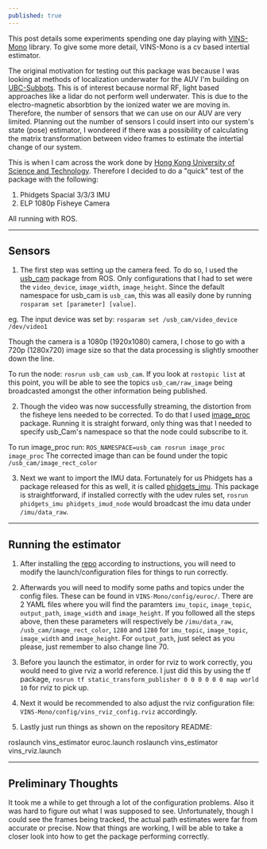 ```yaml
---
published: true
---
```

This post details some experiments spending one day playing with [VINS-Mono](https://github.com/HKUST-Aerial-Robotics/VINS-Mono) library. To give some more detail, VINS-Mono is a cv based intertial estimator. 

The original motivation for testing out this package was because I was looking at methods of localization underwater for the AUV I'm building on [UBC-Subbots](subbots.ca). This is of interest because normal RF, light based approaches like a lidar do not perform well underwater. This is due to the electro-magnetic absorbtion by the ionized water we are moving in. Therefore, the number of sensors that we can use on our AUV are very limited. Planning out the number of sensors I could insert into our system's state (pose) estimator, I wondered if there was a possibility of calculating the matrix transformation between video frames to estimate the intertial change of our system. 

This is when I cam across the work done by [Hong Kong University of Science and Technology](https://github.com/HKUST-Aerial-Robotics/). Therefore I decided to do a "quick" test of the package with the following: 
1. Phidgets Spacial 3/3/3 IMU 
2. ELP 1080p Fisheye Camera 

All running with ROS.

--- 
## Sensors 

1. The first step was setting up the camera feed. To do so, I used the [usb_cam](http://wiki.ros.org/usb_cam) package from ROS. Only configurations that I had to set were the `video_device`, `image_width`, `image_height`. Since the default namespace for usb_cam is `usb_cam`, this was all easily done by running `rosparam set [parameter] [value]`. 
 
eg. The input device was set by: `rosparam set /usb_cam/video_device /dev/video1`

Though the camera is a 1080p (1920x1080) camera, I chose to go with a 720p (1280x720) image size so that the data processing is slightly smoother down the line.

To run the node: `rosrun usb_cam usb_cam`. If you look at `rostopic list` at this point, you will be able to see the topics `usb_cam/raw_image` being broadcasted amongst the other information being published.

2. Though the video was now successfully streaming, the distortion from the fisheye lens needed to be corrected. To do that I used [image_proc](http://wiki.ros.org/image_proc) package. Running it is straight forward, only thing was that I needed to specify usb_Cam's namespace so that the node could subscribe to it. 

To run image_proc run: `ROS_NAMESPACE=usb_cam rosrun image_proc image_proc`
The corrected image than can be found under the topic `/usb_cam/image_rect_color` 

3. Next we want to import the IMU data. Fortunately for us Phidgets has a package released for this as well, it is called [phidgets_imu](http://wiki.ros.org/phidgets_imu). This package is straightforward, if installed correctly with the udev rules set, `rosrun phidgets_imu phidgets_imud_node` would broadcast the imu data under `/imu/data_raw`.


--- 
## Running the estimator

1. After installing the [repo](https://github.com/HKUST-Aerial-Robotics/VINS-Mono) according to instructions, you will need to modify the launch/configuration files for things to run correctly. 

2. Afterwards you will need to modify some paths and topics under the config files. These can be found in `VINS-Mono/config/euroc/`. There are 2 YAML files where you will find the paramters `imu_topic`, `image_topic`, `output_path`, `image_width` and `image_height`. If you followed all the steps above, then these parameters will respectively be `/imu/data_raw`, `/usb_cam/image_rect_color`, `1280` and `1280` for `imu_topic`, `image_topic`, `image_width` and `image_height`. For `output_path`, just select as you please, just remember to also change line 70. 

3. Before you launch the estimator, in order for rviz to work correctly, you would need to give rviz a world reference. I just did this by using the tf package, `rosrun tf static_transform_publisher 0 0 0 0 0 0 map world 10` for rviz to pick up.

3. Next it would be recommended to also adjust the rviz configuration file: `VINS-Mono/config/vins_rviz_config.rviz` accordingly. 

4. Lastly just run things as shown on the repository README: 
> 
roslaunch vins_estimator euroc.launch 
roslaunch vins_estimator vins_rviz.launch 
> 

--- 

## Preliminary Thoughts

It took me a while to get through a lot of the configuration problems. Also it was hard to figure out what I was supposed to see. Unfortunately, though I could see the frames being tracked, the actual path estimates were far from accurate or precise. Now that things are working, I will be able to take a closer look into how to get the package performing correctly. 







